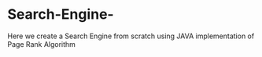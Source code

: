 # Search-Engine-
Here we create a Search Engine from scratch using JAVA implementation of Page Rank Algorithm
